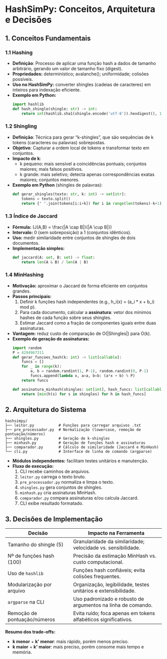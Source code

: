 # HashSimPy: Conceitos, Arquitetura e Decisões

## 1. Conceitos Fundamentais

### 1.1 Hashing

- **Definição**: Processo de aplicar uma função hash a dados de tamanho arbitrário, gerando um valor de tamanho fixo (digest).
- **Propriedades:** determinístico; avalanche(); uniformidade; colisões possíveis.
- **Uso no HashSimPy:** converter shingles (cadeias de caracteres) em inteiros para indexação eficiente.
- **Exemplo em Python:**
  ```python
  import hashlib
  def hash_shingle(shingle: str) -> int:
      return int(hashlib.sha1(shingle.encode('utf-8')).hexdigest(), 16)
  ```

### 1.2 Shingling

- **Definição**: Técnica para gerar “k-shingles”, que são sequências de k tokens (caracteres ou palavras) sobrepostas.
- **Objetivo**: Capturar a ordem local de tokens e transformar texto em conjuntos.
- **Impacto de k**:
  - k pequeno: mais sensível a coincidências pontuais; conjuntos maiores; mais falsos positivos.
  - k grande: mais seletivo; detecta apenas correspondências exatas maiores; conjuntos menores.
- **Exemplo em Python** (shingles de palavras):
  ```python
  def gerar_shingles(texto: str, k: int) -> set[str]:
      tokens = texto.split()
      return {" ".join(tokens[i:i+k]) for i in range(len(tokens)-k+1)}
  ```

### 1.3 Índice de Jaccard

- **Fórmula:** \(J(A,B) = \frac{|A \cap B|}{|A \cup B|}\)
- **Intervalo:** 0 (sem sobreposição) a 1 (conjuntos idênticos).
- **Uso:** medir similaridade entre conjuntos de shingles de dois documentos.
- **Implementação simples:**
  ```python
  def jaccard(A: set, B: set) -> float:
      return len(A & B) / len(A | B)
  ```

### 1.4 MinHashing

- **Motivação:** aproximar o Jaccard de forma eficiente em conjuntos grandes.
- **Passos principais:**
  1. Definir k funções hash independentes (e.g., h\_i(x) = (a\_i \* x + b\_i) mod p).
  2. Para cada documento, calcular a **assinatura**: vetor dos mínimos hashes de cada função sobre seus shingles.
  3. Estimar Jaccard como a fração de componentes iguais entre duas assinaturas.
- **Vantagem:** reduz custo de comparação de O(|Shingles|) para O(k).
- **Exemplo de geração de assinaturas:**
  ```python
  import random
  P = 4294967311
  def gerar_funcoes_hash(k: int) -> list[callable]:
      funcs = []
      for _ in range(k):
          a, b = random.randint(1, P-1), random.randint(0, P-1)
          funcs.append(lambda x, a=a, b=b: (a*x + b) % P)
      return funcs

  def assinatura_minhash(shingles: set[int], hash_funcs: list[callable]) -> list[int]:
      return [min(h(s) for s in shingles) for h in hash_funcs]
  ```

## 2. Arquitetura do Sistema

```
hashsimpy/
├── leitor.py           # Funções para carregar arquivos .txt
├── pre_processador.py  # Normalização (lowercase, remoção de pontuação/números)
├── shingles.py         # Geração de k-shingles
├── minhash.py          # Geração de funções hash e assinaturas
├── comparador.py       # Cálculo de similaridade (Jaccard e MinHash)
└── cli.py              # Interface de linha de comando (argparse)
```

- **Módulos independentes:** facilitam testes unitários e manutenção.
- **Fluxo de execução:**
  1. CLI recebe caminhos de arquivos.
  2. `leitor.py` carrega o texto bruto.
  3. `pre_processador.py` normaliza e limpa o texto.
  4. `shingles.py` gera conjuntos de shingles.
  5. `minhash.py` cria assinaturas MinHash.
  6. `comparador.py` compara assinaturas e/ou calcula Jaccard.
  7. CLI exibe resultado formatado.

## 3. Decisões de Implementação

| Decisão                      | Impacto na Ferramenta                                          |
| ---------------------------- | -------------------------------------------------------------- |
| Tamanho do shingle (5)       | Granularidade da similaridade; velocidade vs. sensibilidade.   |
| Nº de funções hash (100)    | Precisão da estimação MinHash vs. custo computacional.         |
| Uso de `hashlib`             | Funções hash confiáveis; evita colisões frequentes.            |
| Modularização por arquivo    | Organização, legibilidade, testes unitários e extensibilidade. |
| `argparse` na CLI            | Uso padronizado e robusto de argumentos na linha de comando.   |
| Remoção de pontuação/números | Evita ruído; foca apenas em tokens alfabéticos significativos. |

**Resumo dos trade-offs:**

- **k menor** + **k' menor**: mais rápido, porém menos preciso.
- **k maior** + **k' maior**: mais preciso, porém consome mais tempo e memória.
